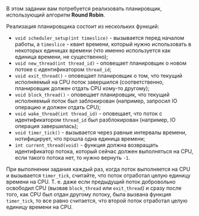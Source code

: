 В этом задании вам потребуется реализовать планировщик, использующий алгоритм **Round Robin**.

Реализация планировщика состоит из нескольких функций:

- `void scheduler_setup(int timeslice)` - вызывается перед началом работы,
а `timeslice` - квант времени, который нужно использовать в некоторых единицах
времени (что именно используется как единица времени, не существенно);
- `void new_thread(int thread_id)` - оповещает планировщик о новом потоке с идентификатором `thread_id`;
- `void exit_thread()` - оповещает планировщик о том, что текущий
исполняемый на CPU поток завершился (соответственно, планировщик должен отдать CPU кому-то другому);
- `void block_thread()` - оповещает планировщик, что текущий исполняемый
поток был заблокирован (например, запросил IO операцию и должен отдать CPU);
- `void wake_thread(int thread_id)` - оповещает, что поток с идентификатором `thread_id`
был разблокирован (например, IO операция завершилась);
- `void timer_tick()` - вызывается через равные интервалы времени, нотифицирует,
что прошла одна единица времени;
- `int current_thread(void)` - функция должна возвращать идентификатор потока,
который сейчас должен выполняться на CPU, если такого потока нет, то нужно вернуть `-1`.

При выполнении задания каждый раз, когда поток выполняется на CPU и вызывается `timer_tick`,
считайте, что поток отработал целую единицу времени на CPU. Т. е. даже если предыдущий
поток добровольно освободил CPU (вызвав `block_thread` или `exit_thread`) и сразу после
того, как CPU был отдан другому потоку, была вызвана функция `timer_tick`, то все
равно считается, что второй поток отработал целую единицу времени на CPU.
